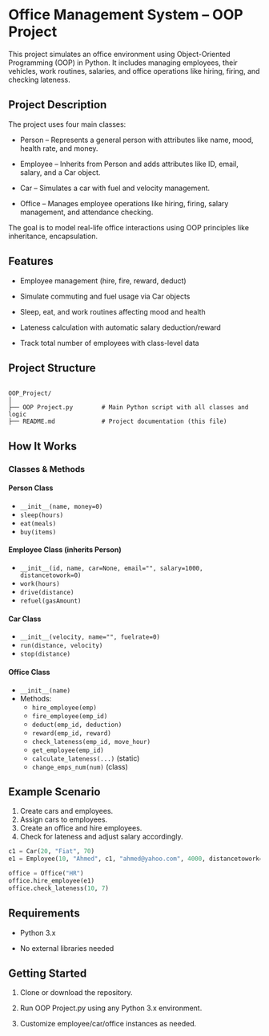 # Office Management System – OOP Project

This project simulates an office environment using Object-Oriented Programming (OOP) in Python. It includes managing employees, their vehicles, work routines, salaries, and office operations like hiring, firing, and checking lateness.

## Project Description

The project uses four main classes:

  - Person – Represents a general person with attributes like name, mood, health rate, and money.

  - Employee – Inherits from Person and adds attributes like ID, email, salary, and a Car object.

  - Car – Simulates a car with fuel and velocity management.

  - Office – Manages employee operations like hiring, firing, salary management, and attendance checking.

The goal is to model real-life office interactions using OOP principles like inheritance, encapsulation.

## Features

 - Employee management (hire, fire, reward, deduct)

 - Simulate commuting and fuel usage via Car objects

 - Sleep, eat, and work routines affecting mood and health

 - Lateness calculation with automatic salary deduction/reward

 - Track total number of employees with class-level data

## Project Structure

```

OOP_Project/
│
├── OOP Project.py        # Main Python script with all classes and logic
├── README.md             # Project documentation (this file)

```



## How It Works

### Classes & Methods

#### Person Class
- `__init__(name, money=0)`
- `sleep(hours)`
- `eat(meals)`
- `buy(items)`

#### Employee Class (inherits Person)
- `__init__(id, name, car=None, email="", salary=1000, distancetowork=0)`
- `work(hours)`
- `drive(distance)`
- `refuel(gasAmount)`

#### Car Class
- `__init__(velocity, name="", fuelrate=0)`
- `run(distance, velocity)`
- `stop(distance)`

#### Office Class
- `__init__(name)`
- Methods: 
  - `hire_employee(emp)`
  - `fire_employee(emp_id)`
  - `deduct(emp_id, deduction)`
  - `reward(emp_id, reward)`
  - `check_lateness(emp_id, move_hour)`
  - `get_employee(emp_id)`
  - `calculate_lateness(...)` (static)
  - `change_emps_num(num)` (class)

## Example Scenario

1. Create cars and employees.
2. Assign cars to employees.
3. Create an office and hire employees.
4. Check for lateness and adjust salary accordingly.

```python
c1 = Car(20, "Fiat", 70)
e1 = Employee(10, "Ahmed", c1, "ahmed@yahoo.com", 4000, distancetowork=50)

office = Office("HR")
office.hire_employee(e1)
office.check_lateness(10, 7)
```

## Requirements

- Python 3.x

- No external libraries needed


## Getting Started

1. Clone or download the repository.

2. Run OOP Project.py using any Python 3.x environment.

3. Customize employee/car/office instances as needed.




